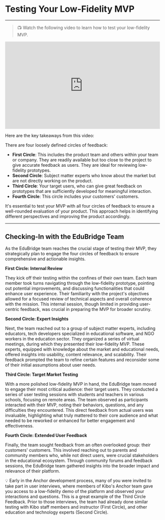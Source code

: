 # Testing Your Low-Fidelity MVP

---

> 📺 Watch the following video to learn how to test your low-fidelity MVP.

<div style="position: relative; padding-bottom: 56.25%; height: 0;"><iframe src="https://www.youtube.com/embed/kLxKFYR0WyU" title="YouTube video player" frameborder="0" allow="accelerometer; autoplay; clipboard-write; encrypted-media; gyroscope; picture-in-picture" allowfullscreen style="position: absolute; top: 0; left: 0; width: 100%; height: 100%;"></iframe></div>

Here are the key takeaways from this video:

There are four loosely defined circles of feedback:
- **First Circle**: This includes the product team and others within your team or company. They are readily available but too close to the project to give accurate feedback as users. They are ideal for reviewing low-fidelity prototypes.
- **Second Circle**: Subject matter experts who know about the market but are not directly working on the product. 
- **Third Circle**: Your target users, who can give great feedback on prototypes that are sufficiently developed for meaningful interaction. 
- **Fourth Circle**: This circle includes your customers' customers.

It's essential to test your MVP with all four circles of feedback to ensure a well-rounded evaluation of your product. This approach helps in identifying different perspectives and improving the product accordingly.

---

## Checking-In with the EduBridge Team

As the EduBridge team reaches the crucial stage of testing their MVP, they strategically plan to engage the four circles of feedback to ensure comprehensive and actionable insights.

**First Circle: Internal Review**

They kick off their testing within the confines of their own team. Each team member took turns navigating through the low-fidelity prototype, pointing out potential improvements, and discussing functionalities that could enhance user experience. Their familiarity with the project's objectives allowed for a focused review of technical aspects and overall coherence with the mission. This internal session, though limited in providing user-centric feedback, was crucial in preparing the MVP for broader scrutiny.

**Second Circle: Expert Insights**

Next, the team reached out to a group of subject matter experts, including educators, tech developers specialized in educational software, and NGO workers in the education sector. They organized a series of virtual meetings, during which they presented their low-fidelity MVP. These experts, equipped with knowledge about the market and educational needs, offered insights into usability, content relevance, and scalability. Their feedback prompted the team to refine certain features and reconsider some of their initial assumptions about user needs.

**Third Circle: Target Market Testing**

With a more polished low-fidelity MVP in hand, the EduBridge team moved to engage their most critical audience: their target users. They conducted a series of user testing sessions with students and teachers in various schools, focusing on remote areas. The team observed as participants interacted with their MVP, noting their behaviors, questions, and any difficulties they encountered. This direct feedback from actual users was invaluable, highlighting what truly mattered to their core audience and what needed to be reworked or enhanced for better engagement and effectiveness.

**Fourth Circle: Extended User Feedback**

Finally, the team sought feedback from an often overlooked group: their customers' customers. This involved reaching out to parents and community members who, while not direct users, were crucial stakeholders in the educational ecosystem. Through community forums and feedback sessions, the EduBridge team gathered insights into the broader impact and relevance of their platform. 

<aside>

💡 Early in the Anchor development process, many of you were invited to take part in user interviews, where members of Kibo's Anchor team gave you access to a low-fidelity demo of the platform and observed your interactions and questions. This is a great example of the Third Circle Feedback. Prior to those interviews, the team had already done similar testing with Kibo staff members and instructor (First Circle), and other education and technology experts (Second Circle). 

</aside>
